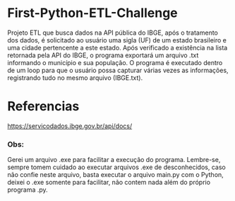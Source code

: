 # First-Python-ETL-Challenge

Projeto ETL que busca dados na API pública do IBGE, após o tratamento dos dados, é solicitado ao usuário uma sigla (UF) de um estado brasileiro e uma cidade pertencente a este estado. Após verificado a existência na lista retornada pela API do IBGE, o programa exportará um arquivo .txt informando o município e sua população. O programa é executado dentro de um loop para que o usuário possa capturar várias vezes as informações, registrando tudo no mesmo arquivo (IBGE.txt).

# Referencias

https://servicodados.ibge.gov.br/api/docs/

### Obs: 
Gerei um arquivo .exe para facilitar a execução do programa. Lembre-se, sempre tomem cuidado ao executar arquivos .exe de desconhecidos, caso não confie neste arquivo, basta executar o arquivo main.py com o Python, deixei o .exe somente para facilitar, não contem nada além do próprio programa .py.
